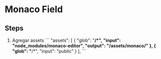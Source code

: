 # Monaco Field

## Steps
1. Agregar assets
´´´
"assets": [
  { "glob": "**/*", "input": "node_modules/monaco-editor", "output": "/assets/monaco/" },
  {
    "glob": "**/*",
    "input": "public"
  }
],
´´´
